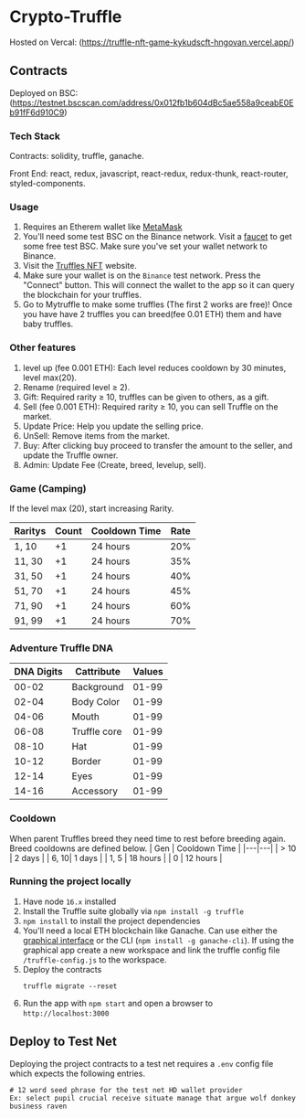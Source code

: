 # Crypto-Truffle

Hosted on Vercal: (https://truffle-nft-game-kykudscft-hngovan.vercel.app/)

## Contracts

Deployed on BSC: (https://testnet.bscscan.com/address/0x012fb1b604dBc5ae558a9ceabE0Eb91fF6d910C9)

### Tech Stack

Contracts: solidity, truffle, ganache.

Front End: react, redux, javascript, react-redux, redux-thunk, react-router, styled-components.

### Usage 

1. Requires an Etherem wallet like [MetaMask](https://metamask.io/)
2. You'll need some test BSC on the Binance network. Visit a <a href="https://testnet.binance.org/faucet-smart" target="_blank">faucet</a> to get some free test BSC. Make sure you've set your wallet network to Binance.
3. Visit the <a href="https://truffle-nft-game-kykudscft-hngovan.vercel.app/" target="_blank">Truffles NFT</a> website.
4. Make sure your wallet is on the `Binance` test network. Press the "Connect" button. This will connect the wallet to the app so it can query the blockchain for your truffles.
5. Go to Mytruffle to make some truffles (The first 2 works are free)! Once you have have 2 truffles you can breed(fee 0.01 ETH) them and have baby truffles.

### Other features
1. level up (fee 0.001 ETH): Each level reduces cooldown by 30 minutes, level max(20).
2. Rename (required level ≥ 2).
3. Gift: Required rarity ≥ 10, truffles can be given to others, as a gift.
4. Sell (fee 0.001 ETH): Required rarity ≥ 10, you can sell Truffle on the market.
5. Update Price: Help you update the selling price.
6. UnSell: Remove items from the market.
7. Buy: After clicking buy proceed to transfer the amount to the seller, and update the Truffle owner.
8. Admin: Update Fee (Create, breed, levelup, sell).


### Game (Camping)
If the level max (20), start increasing Rarity.

| Raritys | Count | Cooldown Time | Rate |
|---|---|---|---|
|1, 10 | +1 | 24 hours | 20% |
|11, 30 | +1 | 24 hours | 35% |
|31, 50 | +1 | 24 hours | 40% |
|51, 70 | +1 | 24 hours | 45% |
|71, 90 | +1 | 24 hours | 60% |
|91, 99 | +1 | 24 hours | 70% |

### Adventure Truffle DNA
| DNA Digits | Cattribute | Values |
|---|---|---|
| 00-02 | Background | 01-99 |
| 02-04 | Body Color | 01-99 |
| 04-06 | Mouth | 01-99 |
| 06-08 | Truffle core | 01-99 |
| 08-10 | Hat | 01-99 |
| 10-12 | Border | 01-99 |
| 12-14 | Eyes |  01-99 |
| 14-16 | Accessory | 01-99 |

### Cooldown
When parent Truffles breed they need time to rest before breeding again. Breed cooldowns are defined below.
| Gen | Cooldown Time  |
|---|---|
| > 10 | 2 days |
| 6, 10| 1 days |
| 1, 5 | 18 hours |
| 0 | 12 hours |

### Running the project locally

1. Have node `16.x` installed
2. Install the Truffle suite globally via `npm install -g truffle`
3. `npm install` to install the project dependencies
4. You'll need a local ETH blockchain like Ganache. Can use either the <a href="https://www.trufflesuite.com/ganache" target="_blank">graphical interface</a> or the CLI (`npm install -g ganache-cli`). If using the graphical app create a new workspace and link the truffle config file `/truffle-config.js` to the workspace.
5. Deploy the contracts
   ```
   truffle migrate --reset
   ```
6. Run the app with `npm start` and open a browser to `http://localhost:3000`

## Deploy to Test Net
Deploying the project contracts to a test net requires a `.env` config file which expects the following entries.
```
# 12 word seed phrase for the test net HD wallet provider
Ex: select pupil crucial receive situate manage that argue wolf donkey business raven
```
